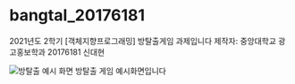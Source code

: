 # bangtal_20176181
2021년도 2학기 [객체지향프로그래밍] 방탈출게임 과제입니다
제작자: 중앙대학교 광고홍보학과 20176181 신대현

![방탈출 예시 화면](https://user-images.githubusercontent.com/77092257/132444702-71357928-b56e-4bd3-9628-988a13caa0c1.png)
방탈출 게임 예시화면입니다
